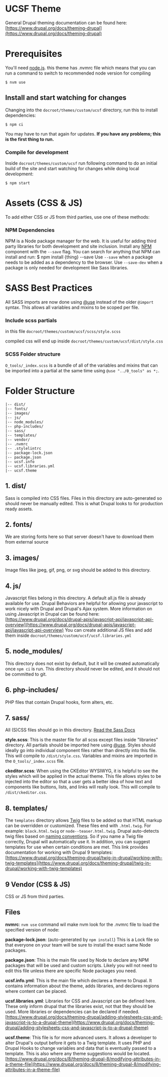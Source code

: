 # UCSF Theme
General Drupal theming documentation can be found here: [https://www.drupal.org/docs/theming-drupal](https://www.drupal.org/docs/theming-drupal)

# Prerequisites
You'll need [node.js](http://nodejs.org).
this theme has .nvmrc file which means that you can run a command to switch to recommended node version for compiling
```
$ nvm use
```

## Install and start watching for changes
Changing into the `docroot/themes/custom/ucsf` directory, run this to install
dependencies:
```
$ npm ci
```
You may have to run that again for updates. **If you have any problems; this is
the first thing to run.**

### Compile for development
Inside `docroot/themes/custom/ucsf` run following command to do an initial build of the site and start watching for changes while doing
local development:
```
$ npm start
```

# Assets (CSS & JS)
To add either CSS or JS from third parties, use one of these methods:

### NPM Dependencies
NPM is a Node package manager for the web. It is useful for adding third party
libraries for both development and site inclusion.
Install any [NPM](https://www.npmjs.com/) component with the `--save` flag. You
can search for anything that NPM can install and run:
    $ npm install {thing} --save
Use `--save` when a package needs to be added as a dependency to the browser.
Use `--save-dev` when a package is only needed for development like Sass
libraries.

# SASS Best Practices
All SASS imports are now done using [@use](https://sass-lang.com/documentation/at-rules/use)
instead of the older `@import` syntax. This allows all variables and mixins to
be scoped per file.

### Include scss partials
 in this file `docroot/themes/custom/ucsf/scss/style.scss`

compiled css will end up inside
`docroot/themes/custom/ucsf/dist/style.css`

### SCSS Folder structure
`O_tools/_index.scss` is a bundle of all of the variables and mixins that can be
imported into a partial at the same time using `@use "../0_tools" as *;`.

# Folder Structure
```
|-- dist/
|-- fonts/
|-- images/
|-- js/
|-- node_modules/
|-- php-includes/
|-- sass/
|-- templates/
|-- vendor/
|-- .nvmrc
|-- .stylelintrc
|-- package-lock.json
|-- package.json
|-- ucsf.info
|-- ucsf.libraries.yml
|-- ucsf.theme
```


## 1. dist/
Sass is compiled into CSS files. Files
in this directory are auto-generated so should never be manually edited. This is
what Drupal looks to for production ready assets.

## 2. fonts/
We are storing fonts here so that server doesn't have to download them from external source

## 3. images/
Image files like jpeg, gif, png, or svg should be added to this directory.

## 4. js/
Javascript files belong in this directory. A default all.js file is already
available for use. Drupal Behaviors are helpful for
allowing your javascript to work nicely with Drupal and Drupal's Ajax system.
More information on using Javascript in Drupal can be found here: [https://www.drupal.org/docs/drupal-apis/javascript-api/javascript-api-overview](https://www.drupal.org/docs/drupal-apis/javascript-api/javascript-api-overview)
You can create additional JS files and add them inside `docroot/themes/custom/ucsf/ucsf.libraries.yml`

## 5. node_modules/
This directory does not exist by default, but it will be created automatically
once `npm ci` is run. This directory should never be edited, and it should
not be committed to git.

## 6. php-includes/
PHP files that contain Drupal hooks, form alters, etc.

## 7. sass/
All (S)CSS files should go in this directory.
[Read the Sass Docs](./scss/README.md)

**style.scss**: This is the master file for all scss except files inside "libraries" directory. All partials should be
imported here using [@use](https://sass-lang.com/documentation/at-rules/use).
Styles should ideally go into individual component files rather than directly
into this file. This will compile to `/dist/style.css`.
Variables and mixins are imported in the `O_tools/_index.scss`
file.

**ckeditor.scss**: When using the CKEditor WYSIWYG, it is helpful to see the styles
which will be applied in the actual theme. This file allows styles to be
injected into the editor so that a user gets a better idea of how text and
components like buttons, lists, and links will really look. This
will compile to `/dist/ckeditor.css`.

## 8. templates/
The `templates` directory allows [Twig](http://twig.sensiolabs.org/) files to be
added so that HTML markup can be overridden or customized. These files end with
`.html.twig`. For example: `block.html.twig` or `node--teaser.html.twig`.
Drupal auto-detects twig files based on [naming conventions](https://www.drupal.org/docs/8/theming/twig/twig-template-naming-conventions).
So if you name a Twig file correctly, Drupal will automatically use it.
In addition, you can suggest templates for use when certain conditions are met.
This link provides documentation for working with Drupal 9 templates:
[https://www.drupal.org/docs/theming-drupal/twig-in-drupal/working-with-twig-templates](https://www.drupal.org/docs/theming-drupal/twig-in-drupal/working-with-twig-templates)

## 9 Vendor (CSS & JS)
CSS or JS from third parties.

## Files
**nvmrc**: `nvm use` command wil make nvm look for the .nvmrc file to load the specified version of node:

**package-lock.json**: (auto-generated by `npm install`) This is a Lock file so that everyone on your team will
be sure to install the exact same Node packages.

**package.json**: This is the main file used by Node to declare any NPM packages
that will be used and custom scripts. Likely you will not need to edit this
file unless there are specific Node packages you need.

**ucsf.info.yml**: This is the main file which declares a theme to Drupal. It
contains information about the theme, adds libraries,
and declares regions where content can be placed.

**ucsf.libraries.yml**: Libraries for CSS and Javascript can be defined here. These
only inform drupal that the libraries exist, not that they should be used.
More libraries or dependencies can be declared if needed.
[https://www.drupal.org/docs/theming-drupal/adding-stylesheets-css-and-javascript-js-to-a-drupal-theme](https://www.drupal.org/docs/theming-drupal/adding-stylesheets-css-and-javascript-js-to-a-drupal-theme)

**ucsf.theme**: This file is for more advanced users. It allows a developer to
alter Drupal's output before it gets to a Twig template. It uses PHP and Drupal
Hooks to change variables and data that is eventually passed to a template. This
is also where any theme suggestions would be located.
[https://www.drupal.org/docs/8/theming-drupal-8/modifying-attributes-in-a-theme-file](https://www.drupal.org/docs/8/theming-drupal-8/modifying-attributes-in-a-theme-file)
